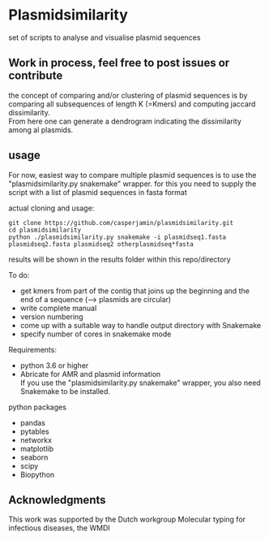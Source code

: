 # Plasmidsimilarity
set of scripts to analyse and visualise plasmid sequences

## Work in process, feel free to post issues or contribute 


the concept of comparing and/or clustering of plasmid sequences is by comparing all subsequences of length K (=Kmers) and computing jaccard dissimilarity.  
From here one can generate a dendrogram indicating the dissimilarity among al plasmids.  



## usage

For now, easiest way to compare multiple plasmid sequences is to use the "plasmidsimilarity.py snakemake" wrapper. for this you need to supply the script with a list of plasmid sequences in fasta format

actual cloning and usage:   
```
git clone https://github.com/casperjamin/plasmidsimilarity.git
cd plasmidsimilarity
python ./plasmidsimilarity.py snakemake -i plasmidseq1.fasta plasmidseq2.fasta plasmidseq2 otherplasmidseq*fasta
```

results will be shown in the results folder within this repo/directory




To do:  
* get kmers from part of the contig that joins up the beginning and the end of a sequence (--> plasmids are circular) 
* write complete manual
* version numbering
* come up with a suitable way to handle output directory with Snakemake
* specify number of cores in snakemake mode



Requirements:  
* python 3.6 or higher  
* Abricate  for AMR and plasmid information  
If you use the "plasmidsimilarity.py snakemake"  wrapper, you also need Snakemake to be installed.  

python packages  
* pandas
* pytables  
* networkx      
* matplotlib
* seaborn 
* scipy  
* Biopython    




## Acknowledgments

This work was supported by the Dutch workgroup Molecular typing for infectious diseases, the WMDI
